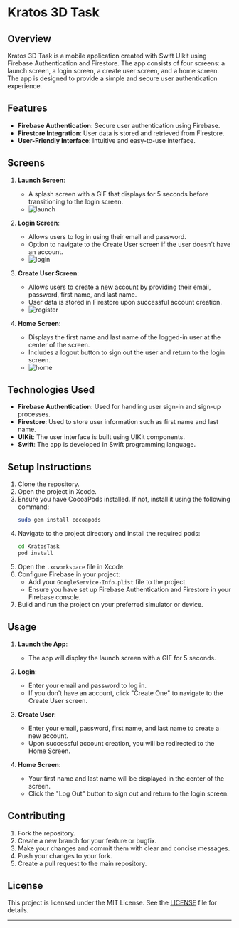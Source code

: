 # Kratos 3D Task

## Overview

Kratos 3D Task is a mobile application created with Swift UIkit using Firebase Authentication and Firestore. The app consists of four screens: a launch screen, a login screen, a create user screen, and a home screen. The app is designed to provide a simple and secure user authentication experience.

## Features

- **Firebase Authentication**: Secure user authentication using Firebase.
- **Firestore Integration**: User data is stored and retrieved from Firestore.
- **User-Friendly Interface**: Intuitive and easy-to-use interface.

## Screens

1. **Launch Screen**:
    - A splash screen with a GIF that displays for 5 seconds before transitioning to the login screen.
    - ![launch](https://github.com/ozguncanbey/KratosTask/assets/138692325/ac4778b6-da87-4fd1-a99e-24e6e61011c0)

2. **Login Screen**:
    - Allows users to log in using their email and password.
    - Option to navigate to the Create User screen if the user doesn't have an account.
    - ![login](https://github.com/ozguncanbey/KratosTask/assets/138692325/7de9f6d3-f2ef-47e8-935d-e9b8b4f322f3)

3. **Create User Screen**:
    - Allows users to create a new account by providing their email, password, first name, and last name.
    - User data is stored in Firestore upon successful account creation.
    - ![register](https://github.com/ozguncanbey/KratosTask/assets/138692325/a4e695ea-3e61-4a30-b27b-f8c2d73cd8b6)

4. **Home Screen**:
    - Displays the first name and last name of the logged-in user at the center of the screen.
    - Includes a logout button to sign out the user and return to the login screen.
    - ![home](https://github.com/ozguncanbey/KratosTask/assets/138692325/e727dd32-a0f4-4160-9d0a-dc7f77c16d56)

## Technologies Used

- **Firebase Authentication**: Used for handling user sign-in and sign-up processes.
- **Firestore**: Used to store user information such as first name and last name.
- **UIKit**: The user interface is built using UIKit components.
- **Swift**: The app is developed in Swift programming language.

## Setup Instructions

1. Clone the repository.
2. Open the project in Xcode.
3. Ensure you have CocoaPods installed. If not, install it using the following command:
   ```sh
   sudo gem install cocoapods
   ```
4. Navigate to the project directory and install the required pods:
   ```sh
   cd KratosTask
   pod install
   ```
5. Open the `.xcworkspace` file in Xcode.
6. Configure Firebase in your project:
   - Add your `GoogleService-Info.plist` file to the project.
   - Ensure you have set up Firebase Authentication and Firestore in your Firebase console.
7. Build and run the project on your preferred simulator or device.

## Usage

1. **Launch the App**:
    - The app will display the launch screen with a GIF for 5 seconds.

2. **Login**:
    - Enter your email and password to log in.
    - If you don't have an account, click "Create One" to navigate to the Create User screen.

3. **Create User**:
    - Enter your email, password, first name, and last name to create a new account.
    - Upon successful account creation, you will be redirected to the Home Screen.

4. **Home Screen**:
    - Your first name and last name will be displayed in the center of the screen.
    - Click the "Log Out" button to sign out and return to the login screen.

## Contributing

1. Fork the repository.
2. Create a new branch for your feature or bugfix.
3. Make your changes and commit them with clear and concise messages.
4. Push your changes to your fork.
5. Create a pull request to the main repository.

## License

This project is licensed under the MIT License. See the [LICENSE](LICENSE) file for details.

---
